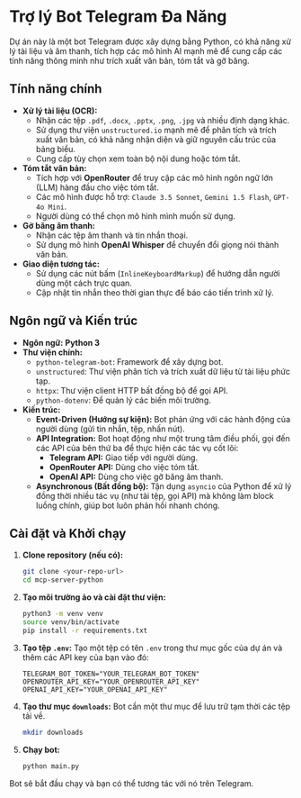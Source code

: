 # Trợ lý Bot Telegram Đa Năng

Dự án này là một bot Telegram được xây dựng bằng Python, có khả năng xử lý tài liệu và âm thanh, tích hợp các mô hình AI mạnh mẽ để cung cấp các tính năng thông minh như trích xuất văn bản, tóm tắt và gỡ băng.

## Tính năng chính

- **Xử lý tài liệu (OCR):**
  - Nhận các tệp `.pdf`, `.docx`, `.pptx`, `.png`, `.jpg` và nhiều định dạng khác.
  - Sử dụng thư viện `unstructured.io` mạnh mẽ để phân tích và trích xuất văn bản, có khả năng nhận diện và giữ nguyên cấu trúc của bảng biểu.
  - Cung cấp tùy chọn xem toàn bộ nội dung hoặc tóm tắt.
- **Tóm tắt văn bản:**
  - Tích hợp với **OpenRouter** để truy cập các mô hình ngôn ngữ lớn (LLM) hàng đầu cho việc tóm tắt.
  - Các mô hình được hỗ trợ: `Claude 3.5 Sonnet`, `Gemini 1.5 Flash`, `GPT-4o Mini`.
  - Người dùng có thể chọn mô hình mình muốn sử dụng.
- **Gỡ băng âm thanh:**
  - Nhận các tệp âm thanh và tin nhắn thoại.
  - Sử dụng mô hình **OpenAI Whisper** để chuyển đổi giọng nói thành văn bản.
- **Giao diện tương tác:**
  - Sử dụng các nút bấm (`InlineKeyboardMarkup`) để hướng dẫn người dùng một cách trực quan.
  - Cập nhật tin nhắn theo thời gian thực để báo cáo tiến trình xử lý.

## Ngôn ngữ và Kiến trúc

- **Ngôn ngữ:** **Python 3**
- **Thư viện chính:**
  - `python-telegram-bot`: Framework để xây dựng bot.
  - `unstructured`: Thư viện phân tích và trích xuất dữ liệu từ tài liệu phức tạp.
  - `httpx`: Thư viện client HTTP bất đồng bộ để gọi API.
  - `python-dotenv`: Để quản lý các biến môi trường.
- **Kiến trúc:**
  - **Event-Driven (Hướng sự kiện):** Bot phản ứng với các hành động của người dùng (gửi tin nhắn, tệp, nhấn nút).
  - **API Integration:** Bot hoạt động như một trung tâm điều phối, gọi đến các API của bên thứ ba để thực hiện các tác vụ cốt lõi:
    - **Telegram API:** Giao tiếp với người dùng.
    - **OpenRouter API:** Dùng cho việc tóm tắt.
    - **OpenAI API:** Dùng cho việc gỡ băng âm thanh.
  - **Asynchronous (Bất đồng bộ):** Tận dụng `asyncio` của Python để xử lý đồng thời nhiều tác vụ (như tải tệp, gọi API) mà không làm block luồng chính, giúp bot luôn phản hồi nhanh chóng.

## Cài đặt và Khởi chạy

1.  **Clone repository (nếu có):**
    ```bash
    git clone <your-repo-url>
    cd mcp-server-python
    ```

2.  **Tạo môi trường ảo và cài đặt thư viện:**
    ```bash
    python3 -m venv venv
    source venv/bin/activate
    pip install -r requirements.txt
    ```

3.  **Tạo tệp `.env`:**
    Tạo một tệp có tên `.env` trong thư mục gốc của dự án và thêm các API key của bạn vào đó:
    ```env
    TELEGRAM_BOT_TOKEN="YOUR_TELEGRAM_BOT_TOKEN"
    OPENROUTER_API_KEY="YOUR_OPENROUTER_API_KEY"
    OPENAI_API_KEY="YOUR_OPENAI_API_KEY"
    ```

4.  **Tạo thư mục `downloads`:**
    Bot cần một thư mục để lưu trữ tạm thời các tệp tải về.
    ```bash
    mkdir downloads
    ```

5.  **Chạy bot:**
    ```bash
    python main.py
    ```

Bot sẽ bắt đầu chạy và bạn có thể tương tác với nó trên Telegram.
